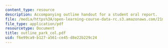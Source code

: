 ```yaml
---
content_type: resource
description: Accompanying outline handout for a student oral report.
file: /media/https%3A/open-learning-course-data-rc.s3.amazonaws.com/21m-410-vocal-repertoire-and-performance-women-composers-spring-2007/f6e99ca9b127a561ce45d8e22b229c24_outline_park_col.pdf
file_type: application/pdf
resourcetype: Document
title: outline_park_col.pdf
uid: f6e99ca9-b127-a561-ce45-d8e22b229c24
---
```

